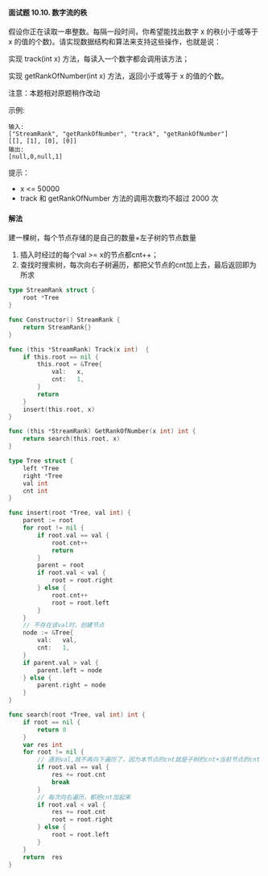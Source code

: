 #### 面试题 10.10. 数字流的秩
假设你正在读取一串整数。每隔一段时间，你希望能找出数字 x 的秩(小于或等于 x 的值的个数)。请实现数据结构和算法来支持这些操作，也就是说：

实现 track(int x) 方法，每读入一个数字都会调用该方法；

实现 getRankOfNumber(int x) 方法，返回小于或等于 x 的值的个数。

注意：本题相对原题稍作改动

示例:
```
输入:
["StreamRank", "getRankOfNumber", "track", "getRankOfNumber"]
[[], [1], [0], [0]]
输出:
[null,0,null,1]
```
提示：

- x <= 50000
- track 和 getRankOfNumber 方法的调用次数均不超过 2000 次

#### 解法
建一棵树，每个节点存储的是自己的数量+左子树的节点数量

1. 插入时经过的每个val >= x的节点都cnt++； 
2. 查找时搜索树，每次向右子树遍历，都把父节点的cnt加上去，最后返回即为所求

```go
type StreamRank struct {
	root *Tree
}

func Constructor() StreamRank {
	return StreamRank{}
}

func (this *StreamRank) Track(x int)  {
	if this.root == nil {
		this.root = &Tree{
			val:   x,
			cnt:   1,
		}
		return
	}
	insert(this.root, x)
}

func (this *StreamRank) GetRankOfNumber(x int) int {
	return search(this.root, x)
}

type Tree struct {
	left *Tree
	right *Tree
	val int
	cnt int
}

func insert(root *Tree, val int) {
	parent := root
	for root != nil {
		if root.val == val {
			root.cnt++
			return
		}
		parent = root
		if root.val < val {
			root = root.right
		} else {
			root.cnt++
			root = root.left
		}
	}
	// 不存在该val时，创建节点
	node := &Tree{
		val:   val,
		cnt:   1,
	}
	if parent.val > val {
		parent.left = node
	} else {
		parent.right = node
	}
}

func search(root *Tree, val int) int {
	if root == nil {
		return 0
	}
	var res int
	for root != nil {
		// 遇到val,就不再向下遍历了，因为本节点的cnt就是子树的cnt+当前节点的cnt
		if root.val == val {
			res += root.cnt
			break
		}
		// 每次向右遍历，都把cnt加起来
		if root.val < val {
			res += root.cnt
			root = root.right
		} else {
			root = root.left
		}
	}
	return  res
}
```
